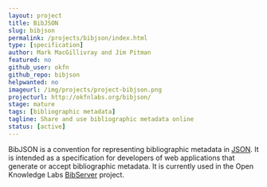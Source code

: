 ```yaml
---
layout: project
title: BibJSON
slug: bibjson
permalink: /projects/bibjson/index.html
type: [specification]
author: Mark MacGillivray and Jim Pitman
featured: no
github_user: okfn
github_repo: bibjson
helpwanted: no
imageurl: /img/projects/project-bibjson.png
projecturl: http://okfnlabs.org/bibjson/
stage: mature
tags: [bibliographic metadata]
tagline: Share and use bibliographic metadata online
status: [active]
---
```


BibJSON is a convention for representing bibliographic metadata in
[JSON](http://www.json.org/).  It is intended as a specification for
developers of web applications that generate or accept bibliographic
metadata.  It is currently used in the Open Knowledge Labs
[BibServer](/projects/bibserver/) project.
